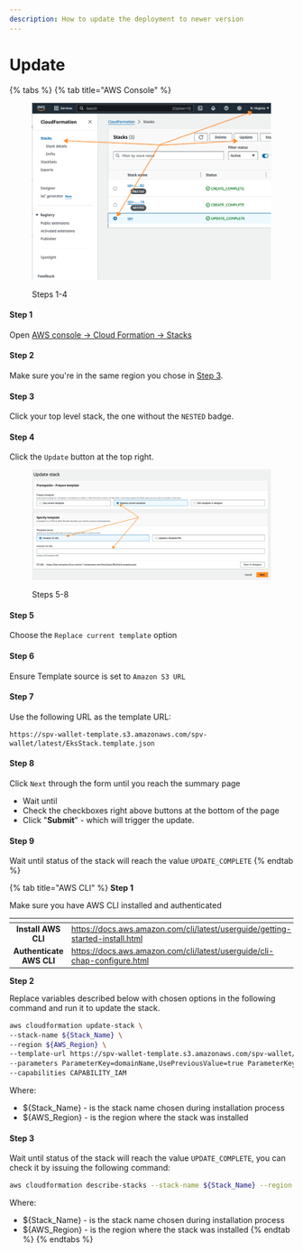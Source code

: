 ```yaml
---
description: How to update the deployment to newer version
---
```


# Update

{% tabs %}
{% tab title="AWS Console" %}
<figure><img src="../../../../.gitbook/assets/spv-wallet-aws-update-step-1-4.png" alt=""><figcaption><p>Steps 1-4</p></figcaption></figure>

#### Step 1

Open [AWS console -> Cloud Formation -> Stacks](https://console.aws.amazon.com/cloudformation/home#stacks)

#### Step 2

Make sure you're in the same region you chose in [Step 3](installation.md#step-4).

#### Step 3

Click your top level stack, the one without the `NESTED` badge.

#### Step 4

Click the `Update` button at the top right.

<figure><img src="../../../../.gitbook/assets/spv-wallet-aws-update-step-5-8.png" alt=""><figcaption><p>Steps 5-8</p></figcaption></figure>

#### Step 5

Choose the `Replace current template` option

#### Step 6

Ensure Template source is set to `Amazon S3 URL`

#### Step 7

Use the following URL as the template URL:

```url
https://spv-wallet-template.s3.amazonaws.com/spv-wallet/latest/EksStack.template.json
```

#### Step 8

Click `Next` through the form until you reach the summary page

* Wait until
* Check the checkboxes right above buttons at the bottom of the page
* Click "**Submit**" - which will trigger the update.

#### Step 9

Wait until status of the stack will reach the value `UPDATE_COMPLETE`
{% endtab %}

{% tab title="AWS CLI" %}
**Step 1**

Make sure you have AWS CLI installed and authenticated

<table data-card-size="large" data-column-title-hidden data-view="cards" data-full-width="false"><thead><tr><th align="center"></th><th data-hidden data-card-target data-type="content-ref"></th></tr></thead><tbody><tr><td align="center"><strong>Install AWS CLI</strong></td><td><a href="https://docs.aws.amazon.com/cli/latest/userguide/getting-started-install.html">https://docs.aws.amazon.com/cli/latest/userguide/getting-started-install.html</a></td></tr><tr><td align="center"><strong>Authenticate AWS CLI</strong></td><td><a href="https://docs.aws.amazon.com/cli/latest/userguide/cli-chap-configure.html">https://docs.aws.amazon.com/cli/latest/userguide/cli-chap-configure.html</a></td></tr></tbody></table>

**Step 2**

Replace variables described below with chosen options in the following command and run it to update the stack.

```bash
aws cloudformation update-stack \
--stack-name ${Stack_Name} \
--region ${AWS_Region} \
--template-url https://spv-wallet-template.s3.amazonaws.com/spv-wallet/latest/EksStack.template.json \
--parameters ParameterKey=domainName,UsePreviousValue=true ParameterKey=hostedzoneId,UsePreviousValue=true \
--capabilities CAPABILITY_IAM
```

Where:

* ${Stack\_Name} - is the stack name chosen during installation process
* ${AWS\_Region} - is the region where the stack was installed

#### Step 3

Wait until status of the stack will reach the value `UPDATE_COMPLETE`, you can check it by issuing the following command:

```bash
aws cloudformation describe-stacks --stack-name ${Stack_Name} --region ${AWS_Region}
```

Where:

* ${Stack\_Name} - is the stack name chosen during installation process
* ${AWS\_Region} - is the region where the stack was installed
{% endtab %}
{% endtabs %}

